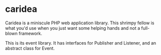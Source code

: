# caridea
Caridea is a miniscule PHP web application library. This shrimpy fellow is what you'd use when you just want some helping hands and not a full-blown framework.

This is its event library. It has interfaces for Publisher and Listener, and an abstract class for Event.
